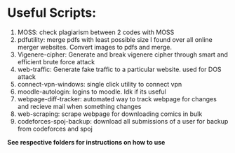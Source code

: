 # Useful Scripts:

1. MOSS: check plagiarism between 2 codes with MOSS
2. pdfutility: merge pdfs with least possible size I found over all online merger websites. Convert images to pdfs and merge.
3. Vigenere-cipher: Generate and break vigenere cipher through smart and efficient brute force attack
4. web-traffic: Generate fake traffic to a particular website. used for DOS attack
5. connect-vpn-windows: single click utility to connect vpn
6. moodle-autologin: logins to moodle. Idk if its useful
7. webpage-diff-tracker: automated way to track webpage for changes and recieve mail when something changes
8. web-scraping: scrape webpage for downloading comics in bulk
9. codeforces-spoj-backup: download all submissions of a user for backup from codeforces and spoj

**See respective folders for instructions on how to use**
